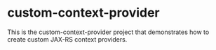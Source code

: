 # custom-context-provider

This is the custom-context-provider project that demonstrates how to create custom
JAX-RS context providers.

